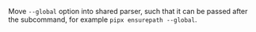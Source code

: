 Move `--global` option into shared parser, such that it can be passed after the subcommand, for example `pipx ensurepath --global`.